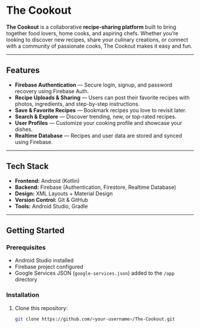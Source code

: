 # The Cookout

**The Cookout** is a collaborative **recipe-sharing platform** built to bring together food lovers, home cooks, and aspiring chefs. Whether you’re looking to discover new recipes, share your culinary creations, or connect with a community of passionate cooks, The Cookout makes it easy and fun.

---

## Features

- **Firebase Authentication** — Secure login, signup, and password recovery using Firebase Auth.
- **Recipe Uploads & Sharing** — Users can post their favorite recipes with photos, ingredients, and step-by-step instructions.
- **Save & Favorite Recipes** — Bookmark recipes you love to revisit later.
- **Search & Explore** — Discover trending, new, or top-rated recipes.
- **User Profiles** — Customize your cooking profile and showcase your dishes.
- **Realtime Database** — Recipes and user data are stored and synced using Firebase.

---

## Tech Stack

- **Frontend:** Android (Kotlin)
- **Backend:** Firebase (Authentication, Firestore, Realtime Database)
- **Design:** XML Layouts + Material Design
- **Version Control:** Git & GitHub
- **Tools:** Android Studio, Gradle

---

## Getting Started

### Prerequisites
- Android Studio installed  
- Firebase project configured  
- Google Services JSON (`google-services.json`) added to the `/app` directory  

### Installation
1. Clone this repository:
   ```bash
   git clone https://github.com/<your-username>/The-Cookout.git

